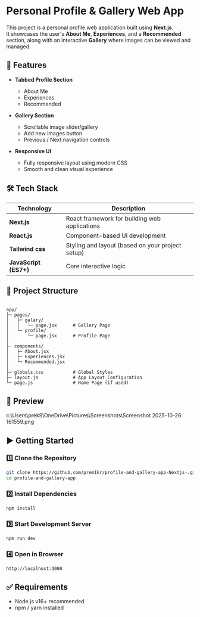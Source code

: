 # Personal Profile & Gallery Web App

This project is a personal profile web application built using **Next.js**.  
It showcases the user's **About Me**, **Experiences**, and a **Recommended** section, along with an interactive **Gallery** where images can be viewed and managed.

## 🚀 Features

- **Tabbed Profile Section**
  - About Me
  - Experiences
  - Recommended

- **Gallery Section**
  - Scrollable image slider/gallery
  - Add new images button
  - Previous / Next navigation controls

- **Responsive UI**
  - Fully responsive layout using modern CSS
  - Smooth and clean visual experience

## 🛠️ Tech Stack

| Technology | Description |
|----------|-------------|
| **Next.js** | React framework for building web applications |
| **React.js** | Component-based UI development |
| **Tailwind css** | Styling and layout (based on your project setup) |
| **JavaScript (ES7+)** | Core interactive logic |

## 📂 Project Structure

```

app/
├─ pages/
│   ├─ galary/
│   │   └─ page.jsx      # Gallery Page
│   └─ profile/
│       └─ page.jsx      # Profile Page
│
├─ components/
│   ├─ About.jsx
│   ├─ Experiences.jsx
│   └─ Recommended.jsx
│
├─ globals.css           # Global Styles
├─ layout.js             # App Layout Configuration
└─ page.js               # Home Page (if used)

````

## 📸 Preview

c:\Users\prek9\OneDrive\Pictures\Screenshots\Screenshot 2025-10-26 161559.png

## ▶️ Getting Started

### 1️⃣ Clone the Repository
```bash
git clone https://github.com/prem1kr/profile-and-gallery-app-Nextjs-.git
cd profile-and-gallery-app
````

### 2️⃣ Install Dependencies

```bash
npm install
```

### 3️⃣ Start Development Server

```bash
npm run dev
```

### 4️⃣ Open in Browser

```
http://localhost:3000
```

## ✅ Requirements

* Node.js v16+ recommended
* npm / yarn installed

